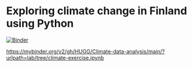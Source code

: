 # Exploring climate change in Finland using Python

[![Binder](https://mybinder.org/badge_logo.svg)](https://mybinder.org/v2/gh/HUGG/Climate-data-analysis/HEAD?urlpath=lab/tree)

https://mybinder.org/v2/gh/HUGG/Climate-data-analysis/main/?urlpath=lab/tree/climate-exercise.ipynb